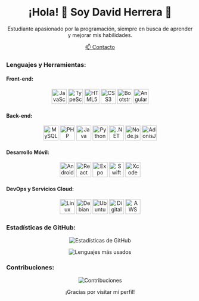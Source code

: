 <h1 align="center">¡Hola! 👋 Soy David Herrera 🌟</h1>

<p align="center">
  Estudiante apasionado por la programación, siempre en busca de aprender y mejorar mis habilidades.
</p>

<p align="center">
  <a href="mailto:david.gmzherrera28@gmail.com">📫 Contacto</a>
</p>


### Lenguajes y Herramientas:


#### Front-end:
<p align="center">
  <img src="https://cdn.jsdelivr.net/gh/devicons/devicon/icons/javascript/javascript-original.svg" width="40" height="40" alt="JavaScript">
  <img src="https://cdn.jsdelivr.net/gh/devicons/devicon/icons/typescript/typescript-original.svg" width="40" height="40" alt="TypeScript">
  <img src="https://cdn.jsdelivr.net/gh/devicons/devicon/icons/html5/html5-original.svg" width="40" height="40" alt="HTML5">
  <img src="https://cdn.jsdelivr.net/gh/devicons/devicon/icons/css3/css3-original.svg" width="40" height="40" alt="CSS3">
  <img src="https://cdn.jsdelivr.net/gh/devicons/devicon/icons/bootstrap/bootstrap-original.svg" width="40" height="40" alt="Bootstrap">
  <img src="https://cdn.jsdelivr.net/gh/devicons/devicon/icons/angularjs/angularjs-original.svg" width="40" height="40" alt="Angular">
</p>

#### Back-end:
<p align="center">
  <img src="https://cdn.jsdelivr.net/gh/devicons/devicon/icons/mysql/mysql-original.svg" width="40" height="40" alt="MySQL">
  <img src="https://cdn.jsdelivr.net/gh/devicons/devicon/icons/php/php-original.svg" width="40" height="40" alt="PHP">
  <img src="https://cdn.jsdelivr.net/gh/devicons/devicon/icons/java/java-original.svg" width="40" height="40" alt="Java">
  <img src="https://cdn.jsdelivr.net/gh/devicons/devicon/icons/python/python-original.svg" width="40" height="40" alt="Python">
  <img src="https://cdn.jsdelivr.net/gh/devicons/devicon/icons/dot-net/dot-net-original.svg" width="40" height="40" alt=".NET">
  <img src="https://cdn.jsdelivr.net/gh/devicons/devicon/icons/nodejs/nodejs-original.svg" width="40" height="40" alt="Node.js">
  <img src="https://cdn.jsdelivr.net/gh/devicons/devicon/icons/adonisjs/adonisjs-original.svg" width="40" height="40" alt="AdonisJS">
</p>

#### Desarrollo Móvil:
<p align="center">
  <img src="https://cdn.jsdelivr.net/gh/devicons/devicon/icons/android/android-original.svg" width="40" height="40" alt="Android">
  <img src="https://cdn.jsdelivr.net/gh/devicons/devicon/icons/react/react-original.svg" width="40" height="40" alt="React Native">
  <img src="https://cdn.jsdelivr.net/gh/devicons/devicon/icons/expo/expo-original.svg" width="40" height="40" alt="Expo">
  <img src="https://cdn.jsdelivr.net/gh/devicons/devicon/icons/swift/swift-original.svg" width="40" height="40" alt="Swift">
  <img src="https://cdn.jsdelivr.net/gh/devicons/devicon/icons/apple/apple-original.svg" width="40" height="40" alt="Xcode">
</p>

#### DevOps y Servicios Cloud:
<p align="center">
  <img src="https://cdn.jsdelivr.net/gh/devicons/devicon/icons/linux/linux-original.svg" width="40" height="40" alt="Linux">
  <img src="https://cdn.jsdelivr.net/gh/devicons/devicon/icons/debian/debian-original.svg" width="40" height="40" alt="Debian">
  <img src="https://cdn.jsdelivr.net/gh/devicons/devicon/icons/ubuntu/ubuntu-plain.svg" width="40" height="40" alt="Ubuntu">
  <img src="https://cdn.jsdelivr.net/gh/devicons/devicon/icons/digitalocean/digitalocean-original.svg" width="40" height="40" alt="Digital Ocean">
  <img src="https://cdn.jsdelivr.net/gh/devicons/devicon/icons/amazonwebservices/amazonwebservices-original.svg" width="40" height="40" alt="AWS">
</p>

### Estadísticas de GitHub:

<p align="center">
  <img src="https://github-readme-stats.vercel.app/api?username=dabidgmz&show_icons=true&theme=radical" alt="Estadísticas de GitHub">
</p>

<p align="center">
  <img src="https://github-readme-stats.vercel.app/api/top-langs/?username=dabidgmz&layout=compact&theme=radical" alt="Lenguajes más usados">
</p>

### Contribuciones:

<p align="center">
  <img src="https://github-readme-streak-stats.herokuapp.com/?user=dabidgmz&theme=radical" alt="Contribuciones">
</p>

<p align="center">
  ¡Gracias por visitar mi perfil!
</p>

